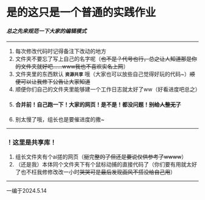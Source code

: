 # 是的这只是一个普通的实践作业
#### *总之先来规范一下大家的编辑模式*
_____
1. 每次修改代码时记得备注下改动的地方
2. 文件夹不要忘了写上自己的名字呢（~~也不是？代号也行，总之让人知道那是你的文件夹就好吧......www我也不喜欢实名上网~~）
3. 文件夹里的东西默认 **`资源共享`** 哦（大家也可以放些自己觉得好玩的代码~）~~顺便可以让我修下公告让大家知道~~
4. 顺便你们自己的文件夹里能够建一个工作日志就太好了ww（好看进度吧总之）
5. #### 合并前！自己跑一下！大家的网页！是不是！都没问题！~~别给人整无了~~
6. 别太慢了哦，组长也是要催进度的撒~
***
### ！这里是共享库！
1. 组长文件夹有个ai搓的网页（~~挺完整的了但还是要说仅供参考了wwww~~）
2. （还是我）本体同个文件夹下有个鼠标动捕的直接代码了（你们要有用就太好了也不枉我修修改改一小时~~哭哭可是最后发现画风不搭没给自己用~~）
***
一编于2024.5.14
